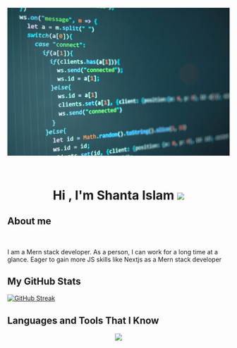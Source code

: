 ![logo](https://raw.githubusercontent.com/Shanta-Islam/Shanta-Islam/main/images/banner.jpg)

<br>
<h1 align="center"><b>Hi , I'm Shanta Islam </b><img src="https://media.giphy.com/media/hvRJCLFzcasrR4ia7z/giphy.gif" width="35"></h1>

## **About me**

<br>
<div align="center">
  <p align="left">
  I am a Mern stack developer. As a person, I can work for a long time at a glance. Eager to gain more JS skills like Nextjs as a Mern stack developer
  </p>
</div>

## **My GitHub Stats**

<a href="https://git.io/streak-stats"><img src="https://github-readme-streak-stats.herokuapp.com?user=Shanta-Islam&theme=prussian" alt="GitHub Streak" /></a>

## **Languages and Tools That I Know**
<p align="center">
  <a href="https://skillicons.dev">
    <img src="https://skillicons.dev/icons?i=html,css,js,bootstrap,materialui,tailwind,react,nodejs,express,mongodb,firebase,vscode, git,c" />
  </a>
</p>



